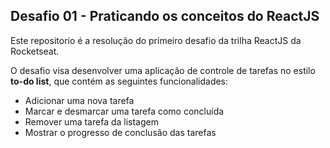 ## Desafio 01 - Praticando os conceitos do ReactJS

Este repositorio é a resolução do primeiro desafio da trilha ReactJS da Rocketseat.

O desafio visa desenvolver uma aplicação de controle de tarefas no estilo **to-do list**, que contém as seguintes funcionalidades:

- Adicionar uma nova tarefa
- Marcar e desmarcar uma tarefa como concluída
- Remover uma tarefa da listagem
- Mostrar o progresso de conclusão das tarefas
